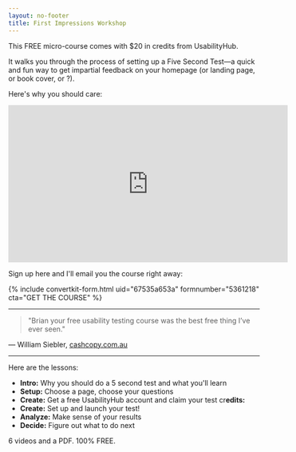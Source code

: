 ```yaml
---
layout: no-footer
title: First Impressions Workshop
---
```


This FREE micro-course comes with $20 in credits from UsabilityHub.

It walks you through the process of setting up a Five Second Test—a quick and fun way to get impartial feedback on your homepage (or landing page, or book cover, or ?).

Here's why you should care:

<center><iframe width="560" height="315" src="https://www.youtube-nocookie.com/embed/lWyV7RpzAeU" title="YouTube video player" frameborder="0" allow="accelerometer; autoplay; clipboard-write; encrypted-media; gyroscope; picture-in-picture; web-share" allowfullscreen></iframe></center>

Sign up here and I'll email you the course right away:

{% include convertkit-form.html uid="67535a653a" formnumber="5361218" cta="GET THE COURSE" %}

---

> "Brian your free usability testing course was the best free thing I’ve ever seen."

— William Siebler, [cashcopy.com.au](https://www.cashcopy.com.au/)

---

Here are the lessons:

- **Intro:** Why you should do a 5 second test and what you'll
learn
- **Setup:** Choose a page, choose your questions
- **Create:** Get a free UsabilityHub account and claim your test
cr**edits:**
- **Create:** Set up and launch your test!
- **Analyze:** Make sense of your results
- **Decide:** Figure out what to do next

6 videos and a PDF. 100% FREE. 
